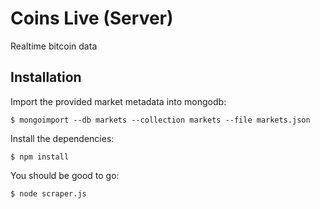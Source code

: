 Coins Live (Server)
=================

Realtime bitcoin data



## Installation

Import the provided market metadata into mongodb:

    $ mongoimport --db markets --collection markets --file markets.json 

Install the dependencies:

    $ npm install
    
You should be good to go:

    $ node scraper.js

